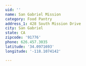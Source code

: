 ```yaml
---
uid: ''
name: San Gabriel Mission
category: Food Pantry
address_1: 428 South Mission Drive
city: San Gabriel
state: CA
zipcode: '91776'
phone: 626.457.3035
latitude: '34.0971693'
longitude: '-118.1074142'

---
```

